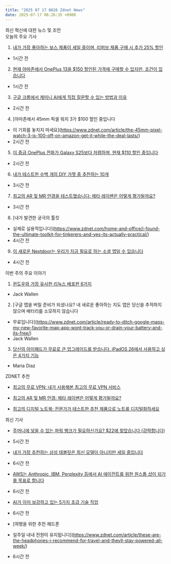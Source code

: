 ```yaml
---
title: "2025 07 17 0626 Zdnet News"
date: 2025-07-17 06:26:35 +0900
---
```


최신 혁신에 대한 뉴스 및 조언  
오늘의 주요 기사  

1. [내가 가장 좋아하는 보스 제품이 세일 중이며, 리퍼브 제품 구매 시 추가 25% 할인](https://www.zdnet.com/article/my-favorite-bose-products-are-on-sale-plus-an-extra-25-discount-if-you-buy-refurbished/)  
- 1시간 전  

2. [현재 아마존에서 OnePlus 13을 $150 할인된 가격에 구매할 수 있지만, 조건이 있습니다](https://www.zdnet.com/article/you-can-save-150-on-the-oneplus-13-at-amazon-right-now-but-theres-a-catch/)  
- 1시간 전  

3. [구글 크롬에서 제미니 AI에게 직접 질문할 수 있는 방법과 이유](https://www.zdnet.com/article/you-can-ask-gemini-ai-anything-directly-in-google-chrome-heres-how-and-why-you-should/)  
- 2시간 전  

4. [아마존에서 45mm 픽셀 워치 3가 $100 할인 중입니다  
- 이 기회를 놓치지 마세요](https://www.zdnet.com/article/the-45mm-pixel-watch-3-is-100-off-on-amazon-get-it-while-the-deal-lasts/)  
- 2시간 전  

5. [이 중급 OnePlus 전화가 Galaxy S25보다 저렴하며, 현재 $110 할인 중입니다](https://www.zdnet.com/article/this-midrange-oneplus-phone-undercuts-the-galaxy-s25-and-its-on-sale-for-110-off/)  
- 2시간 전  

6. [내가 테스트한 수백 개의 DIY 가젯 중 추천하는 10개](https://www.zdnet.com/home-and-office/i-stock-my-toolkit-with-these-10-diy-gadgets-and-theyre-all-i-need/)  
- 3시간 전  

7. [최고의 AR 및 MR 안경을 테스트했습니다: 메타 레이밴은 어떻게 평가될까요?](https://www.zdnet.com/article/best-ar-and-mr-glasses/)  
- 3시간 전  

8. [내가 발견한 궁극의 툴킷  
- 실제로 실용적입니다](https://www.zdnet.com/home-and-office/i-found-the-ultimate-toolkit-for-tinkerers-and-yes-its-actually-practical/)  
- 4시간 전  

9. [이 새로운 Nextdoor는 우리가 지금 필요로 하는 소셜 앱일 수 있습니다](https://www.zdnet.com/article/this-new-improved-nextdoor-might-be-just-the-social-app-we-need-right-now/)  
- 4시간 전  

이번 주의 주요 이야기  

1. [윈도우와 가장 유사한 리눅스 배포판 6가지](https://www.zdnet.com/article/6-most-windows-like-linux-distros-because-old-habits-die-hard/)  
- Jack Wallen  

2. [구글 맵을 버릴 준비가 되셨나요? 내 새로운 좋아하는 지도 앱은 당신을 추적하지 않으며 배터리를 소모하지 않습니다  
- 무료입니다](https://www.zdnet.com/article/ready-to-ditch-google-maps-my-new-favorite-map-app-wont-track-you-or-drain-your-battery-and-its-free/)  
- Jack Wallen  

3. [당신의 아이패드가 무료로 큰 업그레이드를 받습니다. iPadOS 26에서 사용하고 싶은 4가지 기능](https://www.zdnet.com/article/your-ipad-is-getting-a-huge-upgrade-for-free-4-features-i-cant-wait-to-use-on-ipados-26/)  
- Maria Diaz  

ZDNET 추천  
- [최고의 무료 VPN: 내가 사용해본 최고의 무료 VPN 서비스](https://www.zdnet.com/article/best-free-vpn/)  

- [최고의 AR 및 MR 안경: 메타 레이밴은 어떻게 평가될까요?](https://www.zdnet.com/article/best-ar-and-mr-glasses/)  
- [최고의 디지털 노트북: 전문가가 테스트한 추천 제품으로 노트를 디지털화하세요](https://www.zdnet.com/article/best-smart-notebook/)  

최신 기사  
- [주머니에 넣을 수 있는 파워 뱅크가 필요하신가요? $22에 찾았습니다 (강력합니다)](https://www.zdnet.com/article/need-a-power-bank-you-can-keep-in-your-pocket-i-found-one-for-22-and-it-packs-a-punch/)  
- 5시간 전  

- [내가 가장 추천하는 삼성 태블릿은 최신 모델이 아니지만 세일 중입니다](https://www.zdnet.com/article/the-samsung-tablet-i-recommend-most-isnt-the-newest-but-it-is-on-sale/)  
- 6시간 전  

- [AWS는 Anthropic, IBM, Perplexity 등에서 AI 에이전트를 위한 원스톱 샵이 되기를 목표로 합니다](https://www.zdnet.com/article/aws-aims-to-be-your-one-stop-shop-for-ai-agents-from-anthropic-ibm-perplexity-and-others/)  
- 6시간 전  

- [AI가 이미 보강하고 있는 5가지 초급 기술 직업](https://www.zdnet.com/article/5-entry-level-tech-jobs-ai-is-already-augmenting-according-to-amazon/)  
- 6시간 전  

- [여행을 위한 추천 헤드폰  
- 일주일 내내 전원이 유지됩니다](https://www.zdnet.com/article/these-are-the-headphones-i-recommend-for-travel-and-theyll-stay-powered-all-week/)  
- 6시간 전